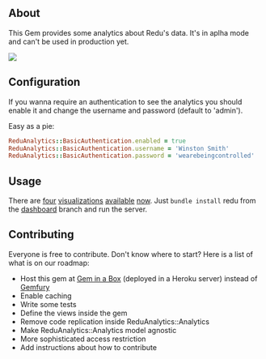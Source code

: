 ## About

This Gem provides some analytics about Redu's data. It's in aplha mode and can't be used in production yet.

![](https://dl.dropbox.com/u/77225/Screen%20Shot%202012-09-05%20at%209.53.55%20AM.png)

## Configuration
If you wanna require an authentication to see the analytics you should enable it and change the username and password (default to 'admin').

Easy as a pie:
```ruby
ReduAnalytics::BasicAuthentication.enabled = true
ReduAnalytics::BasicAuthentication.username = 'Winston Smith'
ReduAnalytics::BasicAuthentication.password = 'wearebeingcontrolled'
```

## Usage

There are [four](http://0.0.0.0:3000/analytics/environment_by_date) [visualizations](http://0.0.0.0:3000/analytics/course_by_date) [available](http://0.0.0.0:3000/analytics/post_by_date) [now](http://0.0.0.0:3000/analytics/signup_by_date). Just ``bundle install`` redu from the [dashboard](https://github.com/redu/redu/tree/dashboard) branch and run the server.

## Contributing

Everyone is free to contribute. Don't know where to start? Here is a list of what is on our roadmap:

* Host this gem at [Gem in a Box](https://github.com/cwninja/geminabox) (deployed in a Heroku server) instead of [Gemfury](http://www.gemfury.com/)
* Enable caching
* Write some tests
* Define the views inside the gem
* Remove code replication inside ReduAnalytics::Analytics
* Make ReduAnalytics::Analytics model agnostic
* More sophisticated access restriction
* Add instructions about how to contribute

